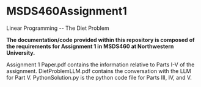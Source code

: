 # MSDS460Assignment1
Linear Programming -- The Diet Problem

**The documentation/code provided within this repository is composed of the requirements for Assignment 1 in MSDS460 at Northwestern University.**

Assignment 1 Paper.pdf contains the information relative to Parts I-V of the assignment.
DietProblemLLM.pdf contains the conversation with the LLM for Part V.
PythonSolution.py is the python code file for Parts III, IV, and V.
